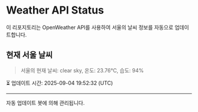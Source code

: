 
# Weather API Status

이 리포지토리는 OpenWeather API를 사용하여 서울의 날씨 정보를 자동으로 업데이트합니다.

## 현재 서울 날씨
> 서울의 현재 날씨: clear sky, 온도: 23.76°C, 습도: 94%

⏳ 업데이트 시간: 2025-09-04 19:52:32 (UTC)

---
자동 업데이트 봇에 의해 관리됩니다.
